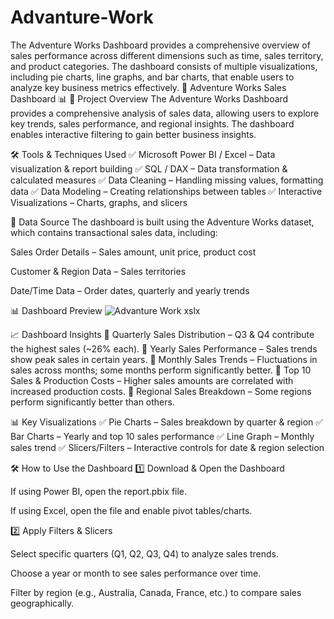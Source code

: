 # Advanture-Work
The Adventure Works Dashboard provides a comprehensive overview of sales performance across different dimensions such as time, sales territory, and product categories. The dashboard consists of multiple visualizations, including pie charts, line graphs, and bar charts, that enable users to analyze key business metrics effectively.
🚀 Adventure Works Sales Dashboard 📊
📌 Project Overview
The Adventure Works Dashboard provides a comprehensive analysis of sales data, allowing users to explore key trends, sales performance, and regional insights. The dashboard enables interactive filtering to gain better business insights.

🛠️ Tools & Techniques Used
✅ Microsoft Power BI / Excel – Data visualization & report building
✅ SQL / DAX – Data transformation & calculated measures
✅ Data Cleaning – Handling missing values, formatting data
✅ Data Modeling – Creating relationships between tables
✅ Interactive Visualizations – Charts, graphs, and slicers

📂 Data Source
The dashboard is built using the Adventure Works dataset, which contains transactional sales data, including:

Sales Order Details – Sales amount, unit price, product cost

Customer & Region Data – Sales territories

Date/Time Data – Order dates, quarterly and yearly trends

📊 Dashboard Preview
![Advanture Work xslx](https://github.com/user-attachments/assets/8f91025f-4109-48d1-beb7-db208039d17e)



📈 Dashboard Insights
🔹 Quarterly Sales Distribution – Q3 & Q4 contribute the highest sales (~26% each).
🔹 Yearly Sales Performance – Sales trends show peak sales in certain years.
🔹 Monthly Sales Trends – Fluctuations in sales across months; some months perform significantly better.
🔹 Top 10 Sales & Production Costs – Higher sales amounts are correlated with increased production costs.
🔹 Regional Sales Breakdown – Some regions perform significantly better than others.

📊 Key Visualizations
✅ Pie Charts – Sales breakdown by quarter & region
✅ Bar Charts – Yearly and top 10 sales performance
✅ Line Graph – Monthly sales trend
✅ Slicers/Filters – Interactive controls for date & region selection

🛠️ How to Use the Dashboard
1️⃣ Download & Open the Dashboard

If using Power BI, open the report.pbix file.

If using Excel, open the file and enable pivot tables/charts.

2️⃣ Apply Filters & Slicers

Select specific quarters (Q1, Q2, Q3, Q4) to analyze sales trends.

Choose a year or month to see sales performance over time.

Filter by region (e.g., Australia, Canada, France, etc.) to compare sales geographically.

